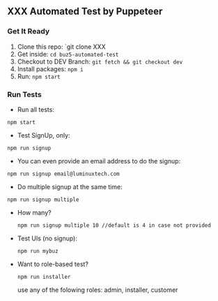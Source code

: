 ## XXX Automated Test by Puppeteer

### Get It Ready
1. Clone this repo: `git clone XXX
2. Get inside: `cd buz5-automated-test`
3. Checkout to DEV Branch: `git fetch && git checkout dev`
4. Install packages:   `npm i`
5. Run: `npm start`

### Run Tests
* Run all tests: 
```
npm start
```
* Test SignUp, only: 
```
npm run signup
```
* You can even provide an email address to do the signup: 
```
npm run signup email@luminuxtech.com
```
* Do multiple signup at the same time: 
```
npm run signup multiple
```
* How many? 
  ```
  npm run signup multiple 10 //default is 4 in case not provided
  ```
* Test UIs (no signup): 
  ```
  npm run mybuz
  ``` 
* Want to role-based test? 
  ```
  npm run installer
  ```
  use any of the folowing roles: admin, installer, customer

